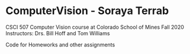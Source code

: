 # ComputerVision - Soraya Terrab
CSCI 507 Computer Vision course at Colorado School of Mines
Fall 2020
Instructors: Drs. Bill Hoff and Tom Williams

Code for Homeworks and other assignments
